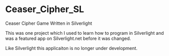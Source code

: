 Ceaser_Cipher_SL
================

Ceaser Cipher Game Written in Silverlight

This was one project which I used to learn how to program in Silverlight and was a featured app on Silverlight.net before it was changed.

Like Silverlight this applicaiton is no longer under development. 
